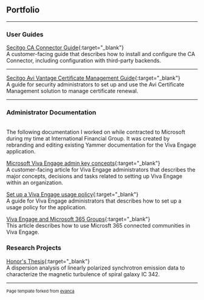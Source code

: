 ## Portfolio

---

### User Guides 

[Secitgo CA Connector Guide](https://docs.sectigo.com/scm/scm-administrator/sectigo-ca-connector.html){:target="_blank"}
<br>A customer-facing guide that describes how to install and configure the CA Connector, including configuration with third-party backends.

---
[Secitgo Avi Vantage Certificate Management Guide](https://docs.sectigo.com/scm/avi-vantage-certificate-management/sectigo-avi-vantage-certificate-management.html){:target="_blank"}
<br>A guide for security administrators to set up and use the Avi Certificate Management solution to manage certificate renewal.

---

### Administrator Documentation
<br> The following documentation I worked on while contracted to Microsoft during my time at International Financial Group. It was created by rebranding and editing existing Yammer documentation for the Viva Engage application. 

[Microsoft Viva Engage admin key concepts](https://learn.microsoft.com/en-us/viva/engage/admin-key-concepts){:target="_blank"}
<br> A customer-facing article for Viva Engage administrators that describes the major concepts, decisions and tasks related to setting up Viva Engage within an organization.

[Set up a Viva Engage usage policy](https://learn.microsoft.com/en-us/viva/engage/set-up-usage-policy){:target="_blank"}
<br> A guide for Viva Engage administrators that describes how to set up a usage policy for the application.

[Viva Engage and Microsoft 365 Groups](https://learn.microsoft.com/en-us/viva/engage/engage-microsoft-365-groups){:target="_blank"}
<br> This article describes how to use Microsft 365 connected communities in Viva Engage. 


### Research Projects 

[Honor's Thesis](pdf/Danielle_Whitfield_Thesis.pdf){:target="_blank"}
<br> A dispersion analysis of linearly polarized synchrotron emission data to characterize the magnetic turbulence of spiral galaxy IC 342.




---
<p style="font-size:11px">Page template forked from <a href="https://github.com/evanca/quick-portfolio">evanca</a></p>
<!-- Remove above link if you don't want to attibute -->
